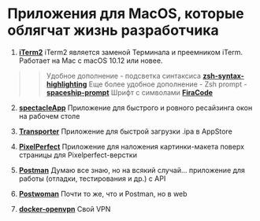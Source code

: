 # Приложения для MacOS, которые облягчат жизнь разработчика

1. **[iTerm2](https://www.iterm2.com/)**
iTerm2 является заменой Терминала и преемником iTerm. Работает на Mac с macOS 10.12 или новее.
>> Удобное дополнение - подсветка синтаксиса **[zsh-syntax-highlighting](https://github.com/zsh-users/zsh-syntax-highlighting)**
>> Еще более удобное дополнение - Zsh prompt - **[spaceship-prompt](https://github.com/denysdovhan/spaceship-prompt)**
>> Шрифт с символами  **[FiraCode](https://github.com/tonsky/FiraCode)**

2. **[spectacleApp](https://www.spectacleapp.com/)**
Приложение для быстрого и ровного ресайзинга окон на рабочем столе

3. **[Transporter](https://apps.apple.com/ru/app/transporter/id1450874784?mt=12)**
Приложение для быстрой загрузки .ipa в AppStore

4. **[PixelPerfect](http://pixelperfect-app.com/)**
Приложение для наложения картинки-макета поверх страницы для Pixelperfect-верстки

5. **[Postman](https://www.postman.com/)**
Думаю все знаю, но на всякий случай... приложение для работы (отладки, тестирования и др.) с API

6. **[Postwoman](https://postwoman.io/)**
Почти то же, что и Postman, но в web

7. **[docker-openvpn](https://github.com/kylemanna/docker-openvpn/)**
Свой VPN